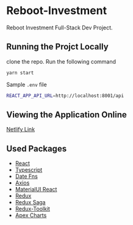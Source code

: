 # Reboot-Investment

Reboot Investment Full-Stack Dev Project.

## Running the Projct Locally

clone the repo. Run the following command

```bash
yarn start
```

Sample `.env` file

```bash
REACT_APP_API_URL=http://localhost:8001/api
```

## Viewing the Application Online

[Netlify Link](https://6137d45eff3ce70097509453--happy-hugle-cefd93.netlify.app/)

## Used Packages

- [React](https://reactjs.org)
- [Typescript](https://www.typescriptlang.org)
- [Date Fns](https://date-fns.org)
- [Axios](http://axios-http.com)
- [MaterialUI React](https://material-ui.com)
- [Redux](https://redux.js.org)
- [Redux Saga](http://redux-saga.js.org)
- [Redux-Toolkit](https://redux-toolkit.js.org)
- [Apex Charts](https://apexcharts.com)
